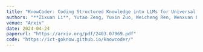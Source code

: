 ```yaml
---
title: "KnowCoder: Coding Structured Knowledge into LLMs for Universal Information Extraction"
authors: "**Zixuan Li**, Yutao Zeng, Yuxin Zuo, Weicheng Ren, Wenxuan Liu, Miao Su, Yucan Guo, Yantao Liu, Xiang Li, Zhilei Hu, Long Bai, Wei Li, Yidan Liu, Pan Yang, Xiaolong Jin, Jiafeng Guo, Xueqi Cheng"
venue: "Arxiv"
date: 2024-04-24
paperurl: "https://arxiv.org/pdf/2403.07969.pdf"
code: "https://ict-goknow.github.io/knowcoder/"
---
```

